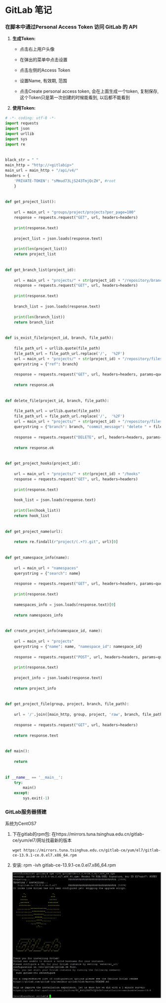 # GitLab 笔记

### 在脚本中通过Personal Access Token 访问 GitLab 的 API

1. **生成Token:**

    - 点击右上用户头像
    
    - 在弹出的菜单中点击设置
    
    - 点击左侧的Access Token
    
    - 设置Name, 有效期, 范围
    
    - 点击Create personal access token, 会在上面生成一个token, 复制保存, 这个Token只是第一次创建的时候能看到, 以后都不能看到

2. **使用Token:**

```Python
# -*- coding: utf-8 -*-
import requests
import json
import urllib
import sys
import re


black_str = " "
main_http = "http://<gitlabip>"
main_url = main_http + "/api/v4/"
headers = {
    'PRIVATE-TOKEN': "sMmud73LjS243TmjQcZH", #root
    }


def get_project_list():

    url = main_url + "groups/project/projects?per_page=100"
    response = requests.request("GET", url, headers=headers)

    print(response.text)

    project_list = json.loads(response.text)

    print(len(project_list))
    return project_list


def get_branch_list(project_id):

    url = main_url + "projects/" + str(project_id) + "/repository/branches?per_page=100"
    response = requests.request("GET", url, headers=headers)

    print(response.text)

    branch_list = json.loads(response.text)

    print(len(branch_list))
    return branch_list


def is_exist_file(project_id, branch, file_path):

    file_path_url = urllib.quote(file_path)
    file_path_url = file_path_url.replace('/',  '%2F')
    url = main_url + "projects/" + str(project_id) + "/repository/files/" + file_path_url
    querystring = {"ref": branch}

    response = requests.request("GET", url, headers=headers, params=querystring)

    return response.ok


def delete_file(project_id, branch, file_path):

    file_path_url = urllib.quote(file_path)
    file_path_url = file_path_url.replace('/',  '%2F')
    url = main_url + "projects/" + str(project_id) + "/repository/files/" + file_path_url
    querystring = {"branch": branch, "commit_message": "delete " + file_path}

    response = requests.request("DELETE", url, headers=headers, params=querystring)

    return response.ok


def get_project_hooks(project_id):

    url = main_url + "projects/" + str(project_id) + "/hooks"
    response = requests.request("GET", url, headers=headers)

    print(response.text)

    hook_list = json.loads(response.text)

    print(len(hook_list))
    return hook_list


def get_project_name(url):

    return re.findall(r"project/(.+?).git", url)[0]


def get_namespace_info(name):

    url = main_url + "namespaces"
    querystring = {"search": name}

    response = requests.request("GET", url, headers=headers, params=querystring)

    print(response.text)

    namespaces_info = json.loads(response.text)[0]

    return namespaces_info


def create_project_info(namespace_id, name):

    url = main_url + "projects"
    querystring = {"name": name, "namespace_id": namespace_id}

    response = requests.request("POST", url, headers=headers, params=querystring)

    print(response.text)

    project_info = json.loads(response.text)

    return project_info


def get_project_file(group, project, branch, file_path):

    url = '/'.join([main_http, group, project, 'raw', branch, file_path])

    response = requests.request("GET", url, headers=headers)

    return response.text


def main():

    return


if __name__ == '__main__':
    try:
        main()
    except:
        sys.exit(-1)
```

### GitLab服务器搭建

系统为CentOS7

1. 下在gitlab的rpm包: 在https://mirrors.tuna.tsinghua.edu.cn/gitlab-ce/yum/el7/网址找最新的版本

    ```Shell
    wget https://mirrors.tuna.tsinghua.edu.cn/gitlab-ce/yum/el7/gitlab-ce-13.9.1-ce.0.el7.x86_64.rpm
    ```

2. 安装: rpm -ivh gitlab-ce-13.9.1-ce.0.el7.x86_64.rpm

    ![](images/gitlabinstall.jpg)































